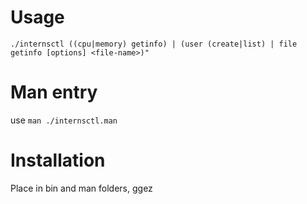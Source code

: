 

# Usage 
`./internsctl ((cpu|memory) getinfo) | (user (create|list) | file getinfo [options] <file-name>)"`

# Man entry
use `man ./internsctl.man` 

# Installation
Place in bin and man folders, ggez